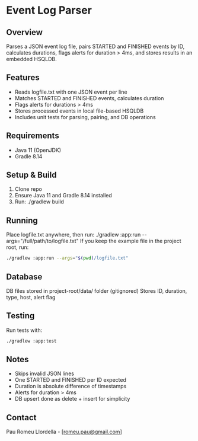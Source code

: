
# Event Log Parser

## Overview
Parses a JSON event log file, pairs STARTED and FINISHED events by ID, calculates durations, flags alerts for duration > 4ms, and stores results in an embedded HSQLDB.

## Features
- Reads logfile.txt with one JSON event per line
- Matches STARTED and FINISHED events, calculates duration
- Flags alerts for durations > 4ms
- Stores processed events in local file-based HSQLDB
- Includes unit tests for parsing, pairing, and DB operations

## Requirements
- Java 11 (OpenJDK)
- Gradle 8.14

## Setup & Build
1. Clone repo
2. Ensure Java 11 and Gradle 8.14 installed
3. Run: ./gradlew build

## Running
Place logfile.txt anywhere, then run:
./gradlew :app:run --args="/full/path/to/logfile.txt"
If you keep the example file in the project root, run:
```bash
./gradlew :app:run --args="$(pwd)/logfile.txt"
```

## Database
DB files stored in project-root/data/ folder (gitignored)
Stores ID, duration, type, host, alert flag

## Testing
Run tests with:
```bash
./gradlew :app:test
```

## Notes
- Skips invalid JSON lines
- One STARTED and FINISHED per ID expected
- Duration is absolute difference of timestamps
- Alerts for duration > 4ms
- DB upsert done as delete + insert for simplicity

## Contact
Pau Romeu Llordella - [romeu.pau@gmail.com]

